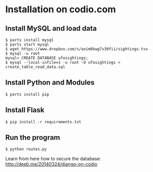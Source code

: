 # Installation on codio.com

## Install MySQL and load data
```
$ parts install mysql
$ parts start mysql
$ wget https://www.dropbox.com/s/aoim0kwg7v30fii/sightings.tsv
$ mysql -u root 
mysql> CREATE DATABASE ufosightings;
$ mysql --local-infile=1 -u root -D ufosightings < create_table_read_data.sql
```

## Install Python and Modules
```
$ parts install pip
```

## Install Flask
```
$ pip install -r requirements.txt
```

## Run the program
```
$ python routes.py
```


Learn from here how to secure the database: http://deeb.me/20140324/django-on-codio